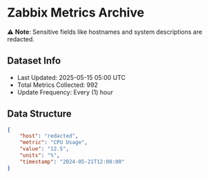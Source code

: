 # Zabbix Metrics Archive

⚠️ **Note**: Sensitive fields like hostnames and system descriptions are redacted.

## Dataset Info
- Last Updated: 2025-05-15 05:00 UTC
- Total Metrics Collected: 992
- Update Frequency: Every (1) hour

## Data Structure
```json
{
    "host": "redacted",
    "metric": "CPU Usage",
    "value": "12.5",
    "units": "%",
    "timestamp": "2024-05-21T12:00:00"
}
```

